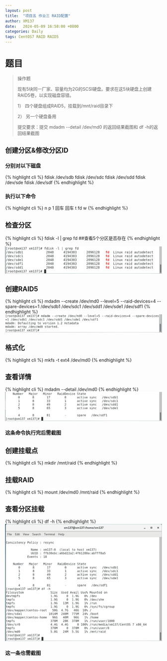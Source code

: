 ```yaml
---
layout: post
title:  "项目五 作业三 RAID配置"
author: XM137
date:   2024-05-09 16:58:00 +0800
categories: Daily
tags: CentOS7 RAID RAID5
---
```

# 题目
> 操作题
> 
> 现有5块同一厂家、容量均为2G的SCSI硬盘。要求在这5块硬盘上创建RAID5卷，以实现磁盘容错。
> 
> 1）      四个硬盘组成RAID5，挂载到/mnt/raid目录下
> 
> 2）      另一个硬盘备用
>
> 提交要求：提交  mdadm  --detail /dev/md0 的返回结果截图和 df -h的返回结果截图

## 创建分区&修改分区ID
### 分别对以下磁盘
{% highlight cli %}
fdisk /dev/sdb
fdisk /dev/sdc
fdisk /dev/sdd
fdisk /dev/sde
fdisk /dev/sdf
{% endhighlight %}
### 执行以下命令
{% highlight cli %}
n
p
1
回车
回车
t
fd
w
{% endhighlight %}

## 检查分区
{% highlight cli %}
fdisk -l | grep fd ##查看5个分区是否存在
{% endhighlight %}
![](/assets/Daily-image/20240509/image1.png)

## 创建RAID5
{% highlight cli %}
mdadm --create /dev/md0 --level=5 --raid-devices=4 --spare-devices=1 /dev/sdb1 /dev/sdc1 /dev/sdd1 /dev/sde1 /dev/sdf1
{% endhighlight %}
![](/assets/Daily-image/20240509/image2.png)

## 格式化
{% highlight cli %}
mkfs -t ext4 /dev/md0
{% endhighlight %}

## 查看详情
{% highlight cli %}
mdadm --detail /dev/md0
{% endhighlight %}
![](/assets/Daily-image/20240509/image3.png)
### 这条命令执行完后需截图

## 创建挂载点
{% highlight cli %}
mkdir /mnt/raid
{% endhighlight %}

## 挂载RAID
{% highlight cli %}
mount /dev/md0 /mnt/raid
{% endhighlight %}

## 查看分区挂载
{% highlight cli %}
df -h
{% endhighlight %}
![](/assets/Daily-image/20240509/image4.png)
### 这一条也需截图
